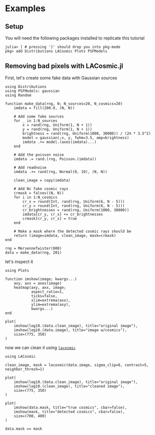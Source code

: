 # Examples

## Setup

You will need the following packages installed to replicate this tutorial

```julia-repl
julia> ] # pressing ']' should drop you into pkg-mode
pkg> add Distributions LACosmic Plots PSFModels
```

## Removing bad pixels with LACosmic.jl

First, let's create some fake data with Gaussian sources

```@example clean
using Distributions
using PSFModels: gaussian
using Random

function make_data(rng, N; N_sources=20, N_cosmics=20)
    imdata = fill(200.0, (N, N))

    # Add some fake sources
    for _ in 1:N_sources
        x = rand(rng, Uniform(1, N + 1))
        y = rand(rng, Uniform(1, N + 1))
        brightness = rand(rng, Uniform(1000, 30000)) / (2π * 3.5^2)
        model = gaussian(;x, y, fwhm=3.5, amp=brightness)
        imdata .+= model.(axes(imdata)...)
    end

    # Add the poisson noise
    imdata .= rand.(rng, Poisson.(imdata))

    # Add readnoise
    imdata .+= rand(rng, Normal(0, 10), (N, N))

    clean_image = copy(imdata)

    # Add Nc fake cosmic rays
    crmask = falses((N, N))
    for i in 1:N_cosmics
        cr_x = round(Int, rand(rng, Uniform(6, N - 5)))
        cr_y = round(Int, rand(rng, Uniform(6, N - 5)))
        cr_brightnesses = rand(rng, Uniform(1000, 30000))
        imdata[cr_y, cr_x] += cr_brightnesses
        crmask[cr_y, cr_x] = true
    end

    # Make a mask where the detected cosmic rays should be
    return (image=imdata, clean_image, mask=crmask)
end

rng = MersenneTwister(808)
data = make_data(rng, 201)
```

let's inspect it

```@example clean
using Plots

function imshow(image; kwargs...)
    axy, axx = axes(image)
    heatmap(axy, axx, image;
            aspect_ratio=1,
            ticks=false,
            xlim=extrema(axx),
            ylim=extrema(axy),
            kwargs...)
end

plot(
    imshow(log10.(data.clean_image), title="original image"),
    imshow(log10.(data.image), title="image w/cosmics"),
    size=(775, 350)
)
```

now we can clean it using [`lacosmic`](@ref)

```@example clean
using LACosmic

clean_image, mask = lacosmic(data.image, sigma_clip=6, contrast=5, neighbor_thresh=1)

plot(
    imshow(log10.(data.clean_image), title="original image"),
    imshow(log10.(clean_image), title="cleaned image"),
    size=(775, 350)
)
```

```@example clean
plot(
    imshow(data.mask, title="true cosmics", cbar=false),
    imshow(mask, title="detected cosmics", cbar=false),
    size=(700, 400)
)
```

```@example clean
data.mask == mask
```
